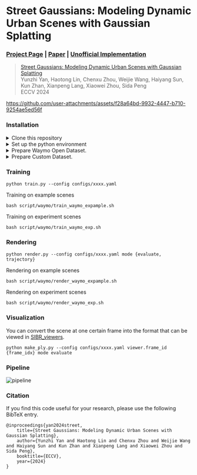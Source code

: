 # Street Gaussians: Modeling Dynamic Urban Scenes with Gaussian Splatting

### [Project Page](https://zju3dv.github.io/street_gaussians) | [Paper](https://arxiv.org/pdf/2401.01339.pdf) | [Unofficial Implementation](https://github.com/LightwheelAI/street-gaussians-ns)

> [Street Gaussians: Modeling Dynamic Urban Scenes with Gaussian Splatting](https://arxiv.org/abs/2401.01339)  
> Yunzhi Yan, Haotong Lin, Chenxu Zhou, Weijie Wang, Haiyang Sun, Kun Zhan, Xianpeng Lang, Xiaowei Zhou, Sida Peng  
> ECCV 2024


https://github.com/user-attachments/assets/f28a64bd-9932-4447-b710-9254ae5ed56f

### Installation
<details> <summary>Clone this repository</summary>

```
git clone https://github.com/zju3dv/street_gaussians.git
```
</details>

<details> <summary>Set up the python environment</summary>

```
# Set conda environment
conda create -n street-gaussian python=3.8
conda activate street-gaussian

# Install torch (corresponding to your CUDA version)
pip install torch==1.13.1+cu116 torchvision==0.14.1+cu116 torchaudio==0.13.1 --extra-index-url https://download.pytorch.org/whl/cu116

# Install requirements
pip install -r requirments.txt

# Install submodules
pip install ./submodules/diff-gaussian-rasterization
pip install ./submodules/simple-knn
pip install ./submodules/simple-waymo-open-dataset-reader
python script/test_gaussian_rasterization.py

# Install nerfacc and tiny-cuda-nn manually
pip install git+https://github.com/nerfstudio-project/nerfacc.git@8340e19daad4bafe24125150a8c56161838086fa
pip install git+https://github.com/NVlabs/tiny-cuda-nn/#subdirectory=bindings/torch

# debug
pip install nuscenes-devkit
pip install omegaconf
```
</details>

<details> <summary>Prepare Waymo Open Dataset.</summary>

We provide the example scenes [here](https://drive.google.com/drive/folders/1ghpE_kBwqXiWgiSWAajByjPsmj1y0l1H). You can directly download the data and skip the following steps for a quick start.

#### Download the training and validation set of [Waymo Open Dataset](https://console.cloud.google.com/storage/browser/waymo_open_dataset_v_1_4_1/individual_files?pageState=(%22StorageObjectListTable%22:(%22f%22:%22%255B%255D%22))). 
We provide the split file following [EmerNeRF](https://emernerf.github.io/https://emernerf.github.io/). You can refer to [this document](https://github.com/NVlabs/EmerNeRF/blob/main/docs/NOTR.md) for download details. 
<!-- Please note that `val_dynamic.txt` specify scenes from the validation set, which means you may need to change the file source [here](https://github.com/NVlabs/EmerNeRF/blob/8c051d7cccbad3b52c7b11a519c971b8ead97e1a/datasets/download_waymo.py#L31). -->

#### Preprocess the data
Download the tracking predictions on validation set, We provide the processed results [here](https://drive.google.com/file/d/1bMDOMtZdyP3m8qY1Phb5Sr6Po-QWFIWk/view?usp=drive_link).


Preprocess the example scenes
```
python script/waymo/waymo_converter.py --root_dir TRAINING_SET_DIR --save_dir SAVE_DIR --split_file script/waymo/waymo_splits/demo.txt --segment_file script/waymo/waymo_splits/segment_list_train.txt
```

Preprocess the experiment scenes
```
python script/waymo/waymo_converter.py --root_dir VALIDATION_SET_DIR --save_dir SAVE_DIR --split_file script/waymo/waymo_splits/val_dynamic.txt --segment_file script/waymo/waymo_splits/segment_list_val.txt
--track_file TRACKER_PATH
```

Generating LiDAR depth
```
python script/waymo/generate_lidar_depth.py --datadir DATA_DIR
```

Generating sky mask

Install GroundingDINO following [this repo](https://github.com/IDEA-Research/GroundingDINO) and download SAM checkpoint from [this link](https://dl.fbaipublicfiles.com/segment_anything/sam_vit_h_4b8939.pth).

```
python script/waymo/generate_sky_mask.py --datadir DATA_DIR --sam_checkpoint SAM_CKPT
```


</details>

<details> <summary>Prepare Custom Dataset.</summary>
TODO
</details>
<!-- 
### Configuration
We build the configuration based on [3D Gaussian Splatting](https://github.com/graphdeco-inria/gaussian-splatting/blob/main/arguments/__init__.py). 
The parameters used are listed in `lib/config/config.py` with brief comments. -->

### Training
```
python train.py --config configs/xxxx.yaml
```

Training on example scenes
```
bash script/waymo/train_waymo_expample.sh
```

Training on experiment scenes
```
bash script/waymo/train_waymo_exp.sh
```

### Rendering
```
python render.py --config configs/xxxx.yaml mode {evaluate, trajectory}
```
Rendering on example scenes
```
bash script/waymo/render_waymo_expample.sh
```

Rendering on experiment scenes
```
bash script/waymo/render_waymo_exp.sh
```

### Visualization
You can convert the scene at one certain frame into the format that can be viewed in [SIBR_viewers](https://gitlab.inria.fr/sibr/sibr_core).
```
python make_ply.py --config configs/xxxx.yaml viewer.frame_id {frame_idx} mode evaluate
```


### Pipeline
![pipeline](images/pipeline.jpg)

### Citation

If you find this code useful for your research, please use the following BibTeX entry.

```
@inproceedings{yan2024street,
    title={Street Gaussians: Modeling Dynamic Urban Scenes with Gaussian Splatting}, 
    author={Yunzhi Yan and Haotong Lin and Chenxu Zhou and Weijie Wang and Haiyang Sun and Kun Zhan and Xianpeng Lang and Xiaowei Zhou and Sida Peng},
    booktitle={ECCV},
    year={2024}
}
```
